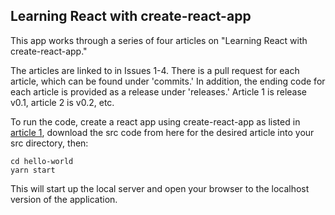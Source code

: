 ## Learning React with create-react-app

This app works through a series of four articles on "Learning React with create-react-app."

The articles are linked to in Issues 1-4. There is a pull request for each article, which can be found under 'commits.' In addition, the ending code for each article is provided as a release under 'releases.' Article 1 is release v0.1, article 2 is v0.2, etc.

To run the code, create a react app using create-react-app as listed in [article 1](https://github.com/cwkingjr/hello-world/issues/1), download the src code from here for the desired article into your src directory, then:

    cd hello-world
    yarn start

This will start up the local server and open your browser to the localhost version of the application.
